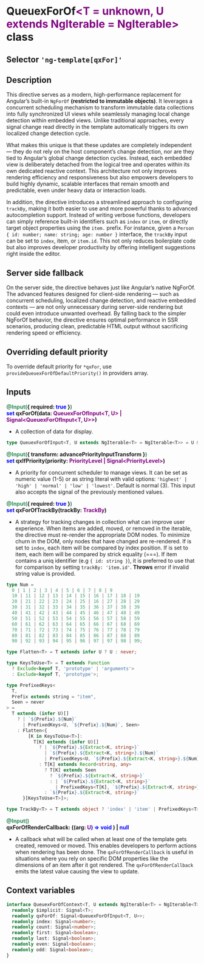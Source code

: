 # QueuexForOf<span style="color: purple">\<T = unknown, U extends NgIterable<T> = NgIterable<T>></span> class

## Selector `'ng-template[qxFor]'`

## Description
This directive serves as a modern, high-performance replacement for Angular’s built-in `NgForOf` **(restricted to immutable objects)**. It leverages a concurrent scheduling mechanism to transform immutable data collections into fully synchronized UI views while seamlessly managing local change detection within embedded views. Unlike traditional approaches, every signal change read directly in the template automatically triggers its own localized change detection cycle.

What makes this unique is that these updates are completely independent — they do not rely on the host component’s change detection, nor are they tied to Angular’s global change detection cycles. Instead, each embedded view is deliberately detached from the logical tree and operates within its own dedicated reactive context. This architecture not only improves rendering efficiency and responsiveness but also empowers developers to build highly dynamic, scalable interfaces that remain smooth and predictable, even under heavy data or interaction loads.

In addition, the directive introduces a streamlined approach to configuring `trackBy`, making it both easier to use and more powerful thanks to advanced autocompletion support. Instead of writing verbose functions, developers can simply reference built-in identifiers such as `index` or `item`, or directly target object properties using the `item.` prefix. For instance, given a `Person { id: number; name: string; age: number }` interface, the `trackBy` input can be set to `index`, item, or `item.id`. This not only reduces boilerplate code but also improves developer productivity by offering intelligent suggestions right inside the editor.

## Server side fallback
On the server side, the directive behaves just like Angular’s native NgForOf. The advanced features designed for client-side rendering — such as concurrent scheduling, localized change detection, and reactive embedded contexts — are not only unnecessary during server-side rendering but could even introduce unwanted overhead. By falling back to the simpler NgForOf behavior, the directive ensures optimal performance in SSR scenarios, producing clean, predictable HTML output without sacrificing rendering speed or efficiency.

## Overriding default priority
To override default priority for `*qxFor`, use `provideQueuexForOfDefaultPriority()` in providers array. 

## Inputs

**<span style="color: seaGreen">@Input(</span>{ required: <span style="color: blue">true</span> }<span style="color: seaGreen">)</span><br>
<span style="color: blue">set</span> qxForOf(data: <span style="color: purple">QueuexForOfInput<T, U> | Signal\<QueuexForOfInput<T, U>></span>)**
  - A collection of data for display.
```ts
type QueuexForOfInput<T, U extends NgIterable<T> = NgIterable<T>> = U & NgIterable<T> | null | undefined;
```

**<span style="color: seaGreen">@Input(</span>{ transform: advancePriorityInputTransform }<span style="color: seaGreen">)</span><br>
<span style="color: blue">set</span> qxIfPriority(priority: <span style="color: purple"> PriorityLevel | Signal\<PriorityLevel></span>)**
  - A priority for concurrent scheduler to manage views. It can be set as numeric value (1-5) or as string literal with valid options: `'highest' | 'high' | 'normal' | 'low' | 'lowest'`. Default is normal (3). This input also accepts the signal of the previously mentioned values.

**<span style="color: seaGreen">@Input(</span>{ required: <span style="color: blue">true</span> }<span style="color: seaGreen">)</span><br>
<span style="color: blue">set</span> qxForOfTrackBy(trackBy: <span style="color: purple">TrackBy</span>)**
  - A strategy for tracking changes in collection what can improve user experience.  When items are added, moved, or removed in the iterable, the directive must re-render the appropriate DOM nodes. To minimize churn in the DOM, only nodes that have changed are re-rendered. If is set to `index`, each item will be compared by index position. If is set to item, each item will be compared by strick equality (===). If item contains a uniq identifier (e.g `{ id: string }`), it is preferred to use that for comparison by setting `trackBy: 'item.id'`.
  **Throws** error if invalid string value is provided.

```ts
type Num =
  0 | 1 | 2 | 3 | 4 | 5 | 6 | 7 | 8 | 9
  10 | 11 | 12 | 13 | 14 | 15 | 16 | 17 | 18 | 19
  20 | 21 | 22 | 23 | 24 | 25 | 16 | 27 | 28 | 29
  30 | 31 | 32 | 33 | 34 | 35 | 36 | 37 | 38 | 39
  40 | 41 | 42 | 43 | 44 | 45 | 46 | 47 | 48 | 49
  50 | 51 | 52 | 53 | 54 | 55 | 56 | 57 | 58 | 59
  60 | 61 | 62 | 63 | 64 | 65 | 66 | 67 | 68 | 69
  70 | 71 | 72 | 73 | 74 | 75 | 76 | 77 | 78 | 79
  80 | 81 | 82 | 83 | 84 | 85 | 86 | 87 | 88 | 89
  90 | 92 | 93 | 94 | 95 | 96 | 97 | 97 | 98 | 99;

type Flatten<T> = T extends infer U ? U : never;

type KeysToUse<T> = T extends Function
  ? Exclude<keyof T, 'prototype' | 'arguments'>
  : Exclude<keyof T, 'prototype'>;

type PrefixedKeys<
  T,
  Prefix extends string = "item",
  Seen = never
> =
  T extends (infer U)[]
    ? | `${Prefix}.${Num}`
      | PrefixedKeys<U, `${Prefix}.${Num}`, Seen>
    : Flatten<{
        [K in KeysToUse<T>]:
          T[K] extends (infer U)[]
            ? | `${Prefix}.${Extract<K, string>}`
              | `${Prefix}.${Extract<K, string>}.${Num}`
              | PrefixedKeys<U, `${Prefix}.${Extract<K, string>}.${Num}`, Seen>
            : T[K] extends Record<string, any>
              ? T[K] extends Seen
                ? `${Prefix}.${Extract<K, string>}`
                : | `${Prefix}.${Extract<K, string>}`
                  | PrefixedKeys<T[K], `${Prefix}.${Extract<K, string>}`, Seen | T[K]>
              : `${Prefix}.${Extract<K, string>}`
      }[KeysToUse<T>]>;

type TrackBy<T> = T extends object ? 'index' | 'item' | PrefixedKeys<T> : 'index' | 'item'
```

**<span style="color: seaGreen">@Input()</span><br>
qxForOfRenderCallback: ((arg: <span style="color: purple">U</span><span style="color: blue">) => void </span>) | <span style="color: blue">null</span>**
  - A callback what will be called when at least one of the template gets created, removed or moved. This enables developers to perform actions when rendering has been done. The `qxForOfRenderCallback` is useful in situations where you rely on specific DOM properties like the dimensions of an item after it got rendered. The `qxForOfRenderCallback` emits the latest value causing the view to update.

## Context variables
```ts
interface QueuexForOfContext<T, U extends NgIterable<T> = NgIterable<T>> {
  readonly $implicit: Signal<T>;
  readonly qxForOf: Signal<QueuexForOfInput<T, U>>;
  readonly index: Signal<number>;
  readonly count: Signal<number>;
  readonly first: Signal<boolean>;
  readonly last: Signal<boolean>;
  readonly even: Signal<boolean>;
  readonly odd: Signal<boolean>;
}
```
